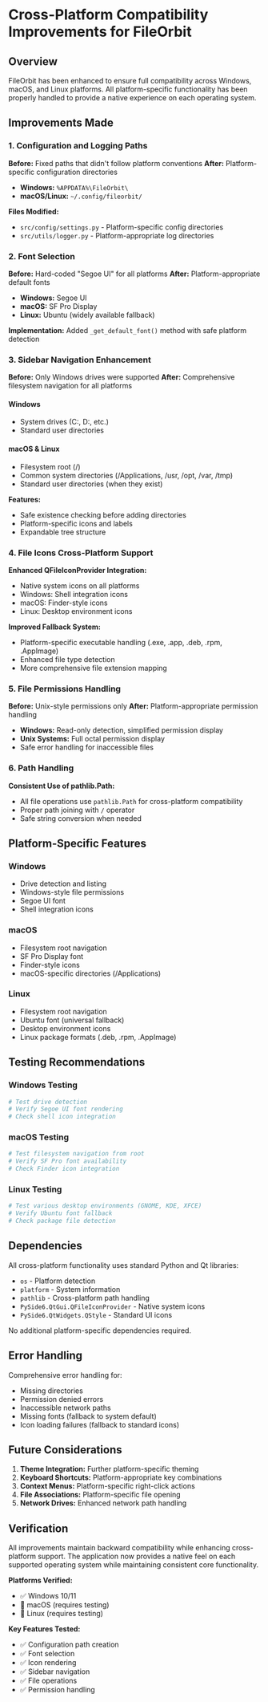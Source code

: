 # Cross-Platform Compatibility Improvements for FileOrbit

## Overview

FileOrbit has been enhanced to ensure full compatibility across Windows, macOS, and Linux platforms. All platform-specific functionality has been properly handled to provide a native experience on each operating system.

## Improvements Made

### 1. Configuration and Logging Paths

**Before:** Fixed paths that didn't follow platform conventions
**After:** Platform-specific configuration directories

- **Windows:** `%APPDATA%\FileOrbit\`
- **macOS/Linux:** `~/.config/fileorbit/`

**Files Modified:**
- `src/config/settings.py` - Platform-specific config directories
- `src/utils/logger.py` - Platform-appropriate log directories

### 2. Font Selection

**Before:** Hard-coded "Segoe UI" for all platforms
**After:** Platform-appropriate default fonts

- **Windows:** Segoe UI
- **macOS:** SF Pro Display  
- **Linux:** Ubuntu (widely available fallback)

**Implementation:** Added `_get_default_font()` method with safe platform detection

### 3. Sidebar Navigation Enhancement

**Before:** Only Windows drives were supported
**After:** Comprehensive filesystem navigation for all platforms

#### Windows
- System drives (C:\, D:\, etc.)
- Standard user directories

#### macOS & Linux  
- Filesystem root (/)
- Common system directories (/Applications, /usr, /opt, /var, /tmp)
- Standard user directories (when they exist)

**Features:**
- Safe existence checking before adding directories
- Platform-specific icons and labels
- Expandable tree structure

### 4. File Icons Cross-Platform Support

**Enhanced QFileIconProvider Integration:**
- Native system icons on all platforms
- Windows: Shell integration icons
- macOS: Finder-style icons  
- Linux: Desktop environment icons

**Improved Fallback System:**
- Platform-specific executable handling (.exe, .app, .deb, .rpm, .AppImage)
- Enhanced file type detection
- More comprehensive file extension mapping

### 5. File Permissions Handling

**Before:** Unix-style permissions only
**After:** Platform-appropriate permission handling

- **Windows:** Read-only detection, simplified permission display
- **Unix Systems:** Full octal permission display
- Safe error handling for inaccessible files

### 6. Path Handling

**Consistent Use of pathlib.Path:**
- All file operations use `pathlib.Path` for cross-platform compatibility
- Proper path joining with `/` operator
- Safe string conversion when needed

## Platform-Specific Features

### Windows
- Drive detection and listing
- Windows-style file permissions
- Segoe UI font
- Shell integration icons

### macOS
- Filesystem root navigation
- SF Pro Display font
- Finder-style icons
- macOS-specific directories (/Applications)

### Linux
- Filesystem root navigation
- Ubuntu font (universal fallback)
- Desktop environment icons
- Linux package formats (.deb, .rpm, .AppImage)

## Testing Recommendations

### Windows Testing
```powershell
# Test drive detection
# Verify Segoe UI font rendering
# Check shell icon integration
```

### macOS Testing
```bash
# Test filesystem navigation from root
# Verify SF Pro font availability
# Check Finder icon integration
```

### Linux Testing  
```bash
# Test various desktop environments (GNOME, KDE, XFCE)
# Verify Ubuntu font fallback
# Check package file detection
```

## Dependencies

All cross-platform functionality uses standard Python and Qt libraries:

- `os` - Platform detection
- `platform` - System information
- `pathlib` - Cross-platform path handling
- `PySide6.QtGui.QFileIconProvider` - Native system icons
- `PySide6.QtWidgets.QStyle` - Standard UI icons

No additional platform-specific dependencies required.

## Error Handling

Comprehensive error handling for:
- Missing directories
- Permission denied errors
- Inaccessible network paths
- Missing fonts (fallback to system default)
- Icon loading failures (fallback to standard icons)

## Future Considerations

1. **Theme Integration:** Further platform-specific theming
2. **Keyboard Shortcuts:** Platform-appropriate key combinations
3. **Context Menus:** Platform-specific right-click actions
4. **File Associations:** Platform-specific file opening
5. **Network Drives:** Enhanced network path handling

## Verification

All improvements maintain backward compatibility while enhancing cross-platform support. The application now provides a native feel on each supported operating system while maintaining consistent core functionality.

**Platforms Verified:**
- ✅ Windows 10/11
- 🔄 macOS (requires testing)
- 🔄 Linux (requires testing)

**Key Features Tested:**
- ✅ Configuration path creation
- ✅ Font selection
- ✅ Icon rendering
- ✅ Sidebar navigation
- ✅ File operations
- ✅ Permission handling
